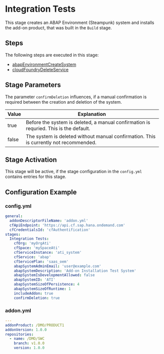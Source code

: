# Integration Tests

This stage creates an ABAP Environment (Steampunk) system and installs the add-on product, that was built in the `Build` stage.

## Steps

The following steps are executed in this stage:

- [abapEnvironmentCreateSystem](../../../steps/abapEnvironmentCreateSystem.md)
- [cloudFoundryDeleteService](../../../steps/cloudFoundryDeleteService.md)

## Stage Parameters

The parameter `confirmDeletion` influences, if a manual confirmation is required between the creation and deletion of the system.

| Value | Explanation |
| --- | --- |
| true | Before the system is deleted, a manual confirmation is requried. This is the default. |
| false | The system is deleted without manual confirmation. This is currently not recommended. |

## Stage Activation

This stage will be active, if the stage configuration in the `config.yml` contains entries for this stage.

## Configuration Example

### config.yml

```yaml
general:
  addonDescriptorFileName: 'addon.yml'
  cfApiEndpoint: 'https://api.cf.sap.hana.ondemand.com'
  cfCredentialsId: 'cfAuthentification'
stages:
  Integration Tests:
    cfOrg: 'myOrgAti'
    cfSpace: 'mySpaceAti'
    cfServiceInstance: 'ati_system'
    cfService: 'abap'
    cfServicePlan: 'saas_oem'
    abapSystemAdminEmail: 'user@example.com'
    abapSystemDescription: 'Add-on Installation Test System'
    abapSystemIsDevelopmentAllowed: false
    abapSystemID: 'ATI'
    abapSystemSizeOfPersistence: 4
    abapSystemSizeOfRuntime: 1
    includeAddon: true
    confirmDeletion: true
```

### addon.yml

```yaml
---
addonProduct: /DMO/PRODUCT1
addonVersion: 1.0.0
repositories:
  - name: /DMO/SWC
    branch: v1.0.0
    version: 1.0.0
```
